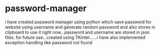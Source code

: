 # password-manager
i have created password manager using python which save password for website using username and generate random password and also stores in clipboard to use it right  now...password and username are stored in json files. for future use...created using TKinter......i have also implemented exception handling like password not found
